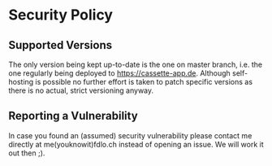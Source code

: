 # Security Policy

## Supported Versions
The only version being kept up-to-date is the one on master branch, i.e. the one regularly being deployed to https://cassette-app.de.
Although self-hosting is possible no further effort is taken to patch specific versions as there is no actual, strict versioning anyway.

## Reporting a Vulnerability
In case you found an (assumed) security vulnerability please contact me directly at me(youknowit)fdlo.ch instead of opening an issue. We will work it out then ;).
